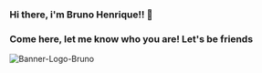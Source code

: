### Hi there, i'm Bruno Henrique!!  👋
### Come here, let me know who you are! Let's be friends

![Banner-Logo-Bruno](https://user-images.githubusercontent.com/47716539/119264317-090b2000-bbb9-11eb-9c89-df1cb8b671f6.png)

<!--
**brunohenriquecruz/brunohenriquecruz** is a ✨ _special_ ✨ repository because its `README.md` (this file) appears on your GitHub profile.

Here are some ideas to get you started:

- 🔭 I’m currently working on ...
- 🌱 I’m currently learning ...
- 👯 I’m looking to collaborate on ...
- 🤔 I’m looking for help with ...
- 💬 Ask me about ...
- 📫 How to reach me: ...
- 😄 Pronouns: ...
- ⚡ Fun fact: ...
-->
